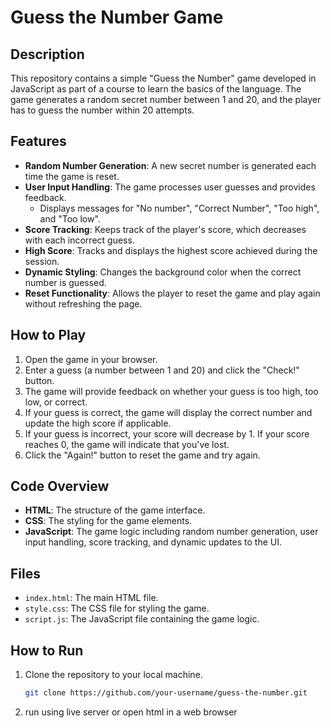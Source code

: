 # Guess the Number Game

## Description
This repository contains a simple "Guess the Number" game developed in JavaScript as part of a course to learn the basics of the language. The game generates a random secret number between 1 and 20, and the player has to guess the number within 20 attempts.

## Features
- **Random Number Generation**: A new secret number is generated each time the game is reset.
- **User Input Handling**: The game processes user guesses and provides feedback.
  - Displays messages for "No number", "Correct Number", "Too high", and "Too low".
- **Score Tracking**: Keeps track of the player's score, which decreases with each incorrect guess.
- **High Score**: Tracks and displays the highest score achieved during the session.
- **Dynamic Styling**: Changes the background color when the correct number is guessed.
- **Reset Functionality**: Allows the player to reset the game and play again without refreshing the page.

## How to Play
1. Open the game in your browser.
2. Enter a guess (a number between 1 and 20) and click the "Check!" button.
3. The game will provide feedback on whether your guess is too high, too low, or correct.
4. If your guess is correct, the game will display the correct number and update the high score if applicable.
5. If your guess is incorrect, your score will decrease by 1. If your score reaches 0, the game will indicate that you've lost.
6. Click the "Again!" button to reset the game and try again.

## Code Overview
- **HTML**: The structure of the game interface.
- **CSS**: The styling for the game elements.
- **JavaScript**: The game logic including random number generation, user input handling, score tracking, and dynamic updates to the UI.

## Files
- `index.html`: The main HTML file.
- `style.css`: The CSS file for styling the game.
- `script.js`: The JavaScript file containing the game logic.

## How to Run
1. Clone the repository to your local machine.
   ```sh
   git clone https://github.com/your-username/guess-the-number.git
2. run using live server or open html in a web browser

